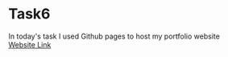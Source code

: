 # Task6
In today's task I used Github pages to host my portfolio website \
[Website Link](https://zxafromoverworld.github.io/Task6/)
